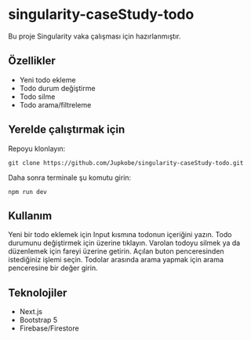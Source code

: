 # singularity-caseStudy-todo

Bu proje Singularity vaka çalışması için hazırlanmıştır.

## Özellikler

- Yeni todo ekleme
- Todo durum değiştirme
- Todo silme
- Todo arama/filtreleme

## Yerelde çalıştırmak için

Repoyu klonlayın:

```
git clone https://github.com/Jupkobe/singularity-caseStudy-todo.git
```

Daha sonra terminale şu komutu girin:

```Terminal
npm run dev
```

## Kullanım

Yeni bir todo eklemek için Input kısmına todonun içeriğini yazın.
Todo durumunu değiştirmek için üzerine tıklayın.
Varolan todoyu silmek ya da düzenlemek için fareyi üzerine getirin. Açılan buton penceresinden istediğiniz işlemi seçin.
Todolar arasında arama yapmak için arama penceresine bir değer girin.

## Teknolojiler

- Next.js
- Bootstrap 5
- Firebase/Firestore
